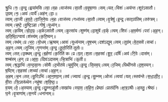 

  
श्रु॒धि।नः॒।इ॒न्द्र॒।ह्वया॑मसि।त्वा॒।म॒हः।वाज॑स्य।सा॒तौ।व॒वृ॒षा॒णाः।सम्।यत्।विशः॑।अय॑न्त।शूर॑ऽसातौ।उ॒ग्रम्।नः॒।अवः॑।पार्ये॑।अह॑न्।दाः॒॥  
त्वाम्।वा॒जी।ह॒व॒ते॒।वा॒जि॒ने॒यः।म॒हः।वाज॑स्य।गध्य॑स्य।सा॒तौ।त्वाम्।वृ॒त्रेषु॑।इ॒न्द्र॒।सत्ऽप॑तिम्।तरु॑त्रम्।त्वाम्।च॒ष्टे॒।मु॒ष्टि॒ऽहा।गोषु॑।युध्य॑न्॥  
त्वम्।क॒विम्।चो॒द॒यः॒।अ॒र्कऽसा॑तौ।त्वम्।कुत्सा॑य।शुष्ण॑म्।दा॒शुषे॑।व॒र्क्।त्वम्।शिरः॑।अ॒म॒र्मणः॑।परा॑।अ॒ह॒न्।अ॒ति॒थि॒ऽग्वाय॑।शंस्य॑म्।क॒रि॒ष्यन्॥  
त्वम्।रथ॑म्।प्र।भ॒रः॒।यो॒धम्।ऋ॒ष्वम्।आवः॑।युध्य॑न्तम्।वृ॒ष॒भम्।दश॑ऽद्युम्।त्वम्।तुग्र॑म्।वे॒त॒सवे॑।सचा॑।अ॒ह॒न्।त्वम्।तुजि॑म्।गृ॒णन्त॑म्।इ॒न्द्र॒।तू॒तो॒रिति॑ तूतोः॥  
त्वम्।तत्।उ॒क्थम्।इ॒न्द्र॒।ब॒र्हणा॑।क॒रिति॑ कः।प्र।य॒त्।श॒ता।स॒हस्रा॑।शू॒र॒।दर्षि॑।अव॑।गि॒रेः।दास॑म्।शम्ब॑रम्।ह॒न्।प्र।आ॒वः॒।दिवः॑ऽदासम्।चि॒त्राभिः॑।ऊ॒ती॥  
त्वम्।श्र॒द्धाभिः॑।म॒न्द॒सा॒नः।सोमैः॑।द॒भीत॑ये।चुमु॑रिम्।इ॒न्द्र॒।सि॒स्व॒प्।त्वम्।र॒जिम्।पिथी॑नसे।द॒श॒स्यन्।ष॒ष्टिम्।स॒हस्रा॑।शच्या॑।सचा॑।अ॒ह॒न्॥  
अ॒हम्।च॒न।तत्।सू॒रिऽभिः॑।आ॒न॒श्या॒न्।तव॑।ज्यायः॑।इ॒न्द्र॒।सु॒म्नम्।ओजः॑।त्वया॑।यत्।स्तव॑न्ते।स॒ध॒ऽवी॒र॒।वी॒राः।त्रि॒ऽवरू॑थेन।नहु॑षा।श॒वि॒ष्ठ॒॥  
व॒यम्।ते॒।अ॒स्याम्।इ॒न्द्र॒।द्यु॒म्नऽहू॑तौ।सखा॑यः।स्या॒म॒।म॒हि॒न॒।प्रेष्ठाः॑।प्रात॑र्दनिः।क्ष॒त्र॒ऽश्रीः।अ॒स्तु॒।श्रेष्ठः॑।घ॒ने।वृ॒त्राणा॑म्।स॒नये॑।धना॑नाम्॥  
